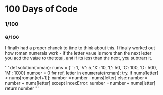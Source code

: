 # 100 Days of Code #

### 1/100 ###

### 6/100 ###

I finally had a proper chunck to time to think about this. I finally worked out how roman numerals work - if the letter value is more than the next letter you add the value to the total, and if its less than the next, you subtract it.

'''
def solution(roman):
    nums = {'I': 1, 'V': 5, 'X': 10, 'L': 50, 'C': 100, 'D': 500, 'M': 1000}
    number = 0
    for ref, letter in enumerate(roman):
        try:
            if nums[letter] < nums[roman[ref+1]]:
                number = number - nums[letter]
            else:
                number = number + nums[letter]
        except IndexError:
            number = number + nums[letter]
    return number
'''
